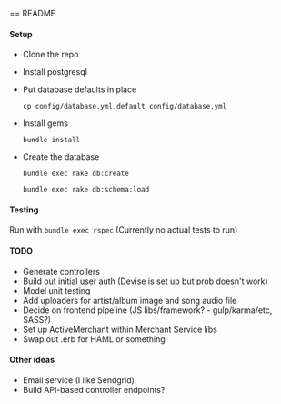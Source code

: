 == README

#### Setup

* Clone the repo
* Install postgresql
* Put database defaults in place
    ```
    cp config/database.yml.default config/database.yml
    ```
* Install gems

    ```
    bundle install
    ```
* Create the database
    ```
    bundle exec rake db:create
    
    bundle exec rake db:schema:load
    ```

#### Testing

Run with ```bundle exec rspec```
(Currently no actual tests to run)

#### TODO

* Generate controllers
* Build out initial user auth (Devise is set up but prob doesn't work)
* Model unit testing
* Add uploaders for artist/album image and song audio file
* Decide on frontend pipeline (JS libs/framework? - gulp/karma/etc, SASS?)
* Set up ActiveMerchant within Merchant Service libs
* Swap out .erb for HAML or something

#### Other ideas
* Email service (I like Sendgrid)
* Build API-based controller endpoints?

